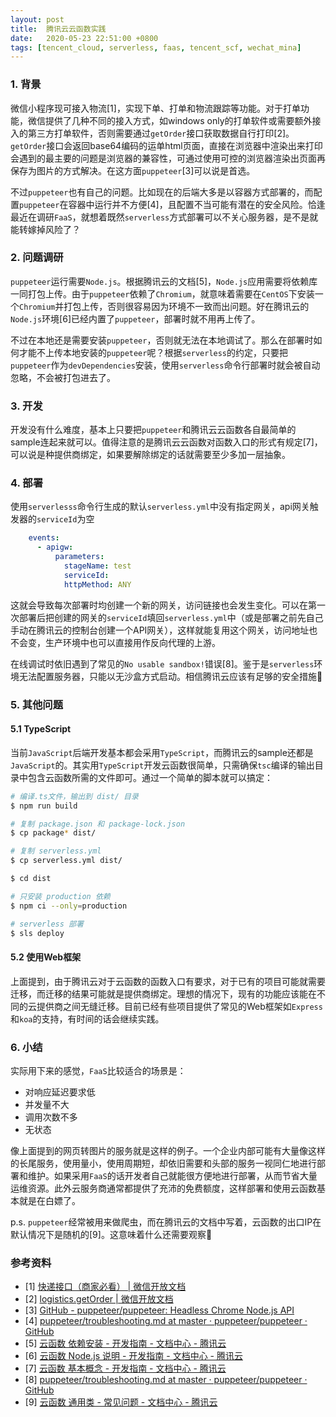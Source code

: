 ```yaml
---
layout: post
title:  腾讯云云函数实践
date:   2020-05-23 22:51:00 +0800
tags: [tencent_cloud, serverless, faas, tencent_scf, wechat_mina]
---
```


### 1. 背景

微信小程序现可接入物流[1]，实现下单、打单和物流跟踪等功能。对于打单功能，微信提供了几种不同的接入方式，如windows only的打单软件或需要额外接入的第三方打单软件，否则需要通过`getOrder`接口获取数据自行打印[2]。`getOrder`接口会返回base64编码的运单html页面，直接在浏览器中渲染出来打印会遇到的最主要的问题是浏览器的兼容性，可通过使用可控的浏览器渲染出页面再保存为图片的方式解决。在这方面`puppeteer`[3]可以说是首选。

不过`puppeteer`也有自己的问题。比如现在的后端大多是以容器方式部署的，而配置`puppeteer`在容器中运行并不方便[4]，且配置不当可能有潜在的安全风险。恰逢最近在调研`FaaS`，就想着既然`serverless`方式部署可以不关心服务器，是不是就能转嫁掉风险了？

### 2. 问题调研

`puppeteer`运行需要`Node.js`。根据腾讯云的文档[5]，`Node.js`应用需要将依赖库一同打包上传。由于`puppeteer`依赖了`Chromium`，就意味着需要在`CentOS`下安装一个`Chromium`并打包上传，否则很容易因为环境不一致而出问题。好在腾讯云的`Node.js`环境[6]已经内置了`puppeteer`，部署时就不用再上传了。

不过在本地还是需要安装`puppeteer`，否则就无法在本地调试了。那么在部署时如何才能不上传本地安装的`puppeteer`呢？根据`serverless`的约定，只要把`puppeteer`作为`devDependencies`安装，使用`serverless`命令行部署时就会被自动忽略，不会被打包进去了。

### 3. 开发

开发没有什么难度，基本上只要把`puppeteer`和腾讯云云函数各自最简单的sample连起来就可以。值得注意的是腾讯云云函数对函数入口的形式有规定[7]，可以说是种提供商绑定，如果要解除绑定的话就需要至少多加一层抽象。

### 4. 部署

使用`serverlesss`命令行生成的默认`serverless.yml`中没有指定网关，api网关触发器的`serviceId`为空

```yaml
    events:
      - apigw:
          parameters:
            stageName: test 
            serviceId:
            httpMethod: ANY
```

这就会导致每次部署时均创建一个新的网关，访问链接也会发生变化。可以在第一次部署后把创建的网关的`serviceId`填回`serverless.yml`中（或是部署之前先自己手动在腾讯云的控制台创建一个API网关），这样就能复用这个网关，访问地址也不会变，生产环境中也可以直接用作反向代理的上游。

在线调试时依旧遇到了常见的`No usable sandbox!`错误[8]。鉴于是`serverless`环境无法配置服务器，只能以无沙盒方式启动。相信腾讯云应该有足够的安全措施🐶

### 5. 其他问题

#### 5.1 TypeScript

当前`JavaScript`后端开发基本都会采用`TypeScript`，而腾讯云的sample还都是`JavaScript`的。其实用`TypeScript`开发云函数很简单，只需确保`tsc`编译的输出目录中包含云函数所需的文件即可。通过一个简单的脚本就可以搞定：

```bash
# 编译.ts文件，输出到 dist/ 目录
$ npm run build

# 复制 package.json 和 package-lock.json
$ cp package* dist/

# 复制 serverless.yml
$ cp serverless.yml dist/

$ cd dist

# 只安装 production 依赖
$ npm ci --only=production

# serverless 部署
$ sls deploy
```

#### 5.2 使用Web框架

上面提到，由于腾讯云对于云函数的函数入口有要求，对于已有的项目可能就需要迁移，而迁移的结果可能就是提供商绑定。理想的情况下，现有的功能应该能在不同的云提供商之间无缝迁移。目前已经有些项目提供了常见的Web框架如`Express`和`koa`的支持，有时间的话会继续实践。

### 6. 小结

实际用下来的感觉，`FaaS`比较适合的场景是：

* 对响应延迟要求低
* 并发量不大
* 调用次数不多
* 无状态

像上面提到的网页转图片的服务就是这样的例子。一个企业内部可能有大量像这样的长尾服务，使用量小，使用周期短，却依旧需要和头部的服务一视同仁地进行部署和维护。如果采用`FaaS`的话开发者自己就能很方便地进行部署，从而节省大量运维资源。此外云服务商通常都提供了充沛的免费额度，这样部署和使用云函数基本就是在白嫖了。

p.s. `puppeteer`经常被用来做爬虫，而在腾讯云的文档中写着，云函数的出口IP在默认情况下是随机的[9]。这意味着什么还需要观察🐶

### 参考资料
* [1] [快递接口（商家必看） \| 微信开放文档](https://developers.weixin.qq.com/miniprogram/dev/framework/open-ability/express/introduction.html)
* [2] [logistics.getOrder \| 微信开放文档](https://developers.weixin.qq.com/miniprogram/dev/api-backend/open-api/express/by-business/logistics.getOrder.html)
* [3] [GitHub - puppeteer/puppeteer: Headless Chrome Node.js API](https://github.com/puppeteer/puppeteer)
* [4] [puppeteer/troubleshooting.md at master · puppeteer/puppeteer · GitHub](https://github.com/puppeteer/puppeteer/blob/master/docs/troubleshooting.md#running-puppeteer-in-docker)
* [5] [云函数 依赖安装 - 开发指南 - 文档中心 - 腾讯云](https://cloud.tencent.com/document/product/583/39780#node.js-.E8.BF.90.E8.A1.8C.E6.97.B6)
* [6] [云函数 Node.js 说明 - 开发指南 - 文档中心 - 腾讯云](https://cloud.tencent.com/document/product/583/11060#.E7.8E.AF.E5.A2.83.E5.86.85.E7.9A.84.E5.86.85.E7.BD.AE.E5.BA.93)
* [7] [云函数 基本概念 - 开发指南 - 文档中心 - 腾讯云](https://cloud.tencent.com/document/product/583/9210#.E6.89.A7.E8.A1.8C.E6.96.B9.E6.B3.95)
* [8] [puppeteer/troubleshooting.md at master · puppeteer/puppeteer · GitHub](https://github.com/puppeteer/puppeteer/blob/master/docs/troubleshooting.md#setting-up-chrome-linux-sandbox)
* [9] [云函数 通用类 - 常见问题 - 文档中心 - 腾讯云](https://cloud.tencent.com/document/product/583/9180#scf-.E8.AE.BF.E9.97.AE.E5.A4.96.E7.BD.91.E6.97.B6-ip-.E6.98.AF.E9.9A.8F.E6.9C.BA.E7.9A.84.E8.BF.98.E6.98.AF.E5.9B.BA.E5.AE.9A.E7.9A.84.EF.BC.9F)
